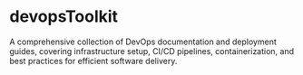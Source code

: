 # devopsToolkit
A comprehensive collection of DevOps documentation and deployment guides, covering infrastructure setup, CI/CD pipelines, containerization, and best practices for efficient software delivery.
